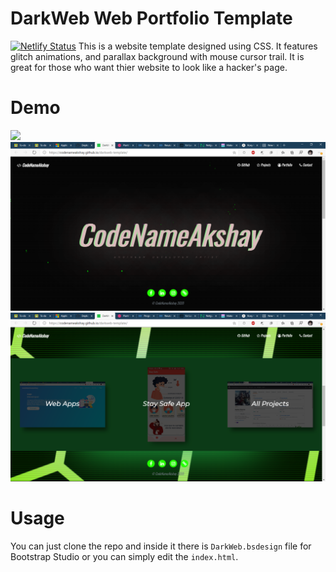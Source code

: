 # DarkWeb Web Portfolio Template
[![Netlify Status](https://api.netlify.com/api/v1/badges/3fa1cfdc-4479-4003-ac9b-3809c937402d/deploy-status)](https://app.netlify.com/sites/pynxtech/deploys)
This is a website template designed using CSS. It features glitch animations, and parallax background with mouse cursor trail. It is great for those who want thier website to look like a hacker's page.

# Demo

![](examples/demo.gif)
![](examples/1.png)
![](examples/4.png)

# Usage

You can just clone the repo and inside it there is `DarkWeb.bsdesign` file for Bootstrap Studio or you can simply edit the `index.html`.
